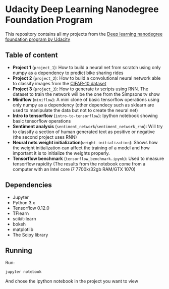 # Udacity Deep Learning Nanodegree Foundation Program

This repository contains all my projects from the [Deep learning nanodegree foundation program by Udacity](https://www.udacity.com/course/deep-learning-nanodegree-foundation--nd101)

## Table of content
   - __Project 1__ (`project_1`): How to build a neural net from scratch using only numpy as a dependency to predict bike sharing rides
   - __Project 2__ (`project_2`): How to build a convolutional neural network able to classify images from the [CIFAR-10 dataset](https://www.cs.toronto.edu/~kriz/cifar.html)
   - __Project 3__ (`project_3`): How to generate tv scripts using RNN. The dataset to train the network will be the one from the Simpsons tv show
   - __Miniflow__ (`miniflow`): A mini clone of basic tensorflow operations using only numpy as a dependency (other dependecy such as sklearn are used to manipulate the data but not to create the neural net)
   - __Intro to tensorflow__ (`intro-to-tensorflow`): Ipython notebook showing basic tensorflow operations 
   - __Sentiment analysis__ (`sentiment_network`/`sentiment_network_rnn`): Will try to classify a section of human generated text as positive or negative (the second project uses RNN)
   - __Neural nets weight initialization__(`weight-initialization`): Shows how the weight initialization can affect the training of a model and how important it is to initialize the weights properly.
   - __Tensorflow benchmark__ (`tensorflow_benchmark.ipynb`): Used to measure tensorflow rapidity (The results from the notebook come from a computer with an Intel core i7 7700k/32gb RAM/GTX 1070) 
   
## Dependencies

* Jupyter  
* Python 3.x
* Tensorflow 0.12.0
* TFlearn
* scikit-learn
* bokeh
* matplotlib
* The Scipy library

## Running

Run:
```
jupyter notebook
```

And chose the ipython notebook in the project you want to view